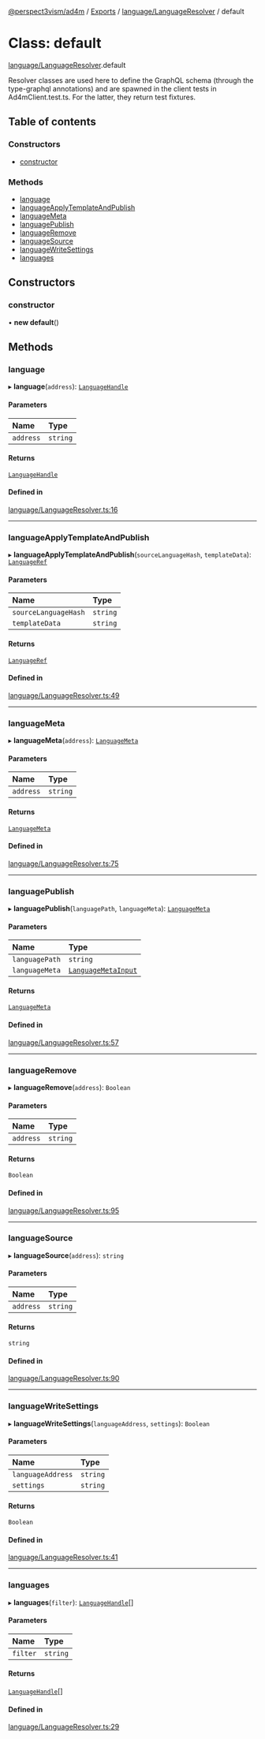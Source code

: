 [@perspect3vism/ad4m](../README.md) / [Exports](../modules.md) / [language/LanguageResolver](../modules/language_LanguageResolver.md) / default

# Class: default

[language/LanguageResolver](../modules/language_LanguageResolver.md).default

Resolver classes are used here to define the GraphQL schema 
(through the type-graphql annotations)
and are spawned in the client tests in Ad4mClient.test.ts.
For the latter, they return test fixtures.

## Table of contents

### Constructors

- [constructor](language_LanguageResolver.default.md#constructor)

### Methods

- [language](language_LanguageResolver.default.md#language)
- [languageApplyTemplateAndPublish](language_LanguageResolver.default.md#languageapplytemplateandpublish)
- [languageMeta](language_LanguageResolver.default.md#languagemeta)
- [languagePublish](language_LanguageResolver.default.md#languagepublish)
- [languageRemove](language_LanguageResolver.default.md#languageremove)
- [languageSource](language_LanguageResolver.default.md#languagesource)
- [languageWriteSettings](language_LanguageResolver.default.md#languagewritesettings)
- [languages](language_LanguageResolver.default.md#languages)

## Constructors

### constructor

• **new default**()

## Methods

### language

▸ **language**(`address`): [`LanguageHandle`](language_LanguageHandle.LanguageHandle.md)

#### Parameters

| Name | Type |
| :------ | :------ |
| `address` | `string` |

#### Returns

[`LanguageHandle`](language_LanguageHandle.LanguageHandle.md)

#### Defined in

[language/LanguageResolver.ts:16](https://github.com/perspect3vism/ad4m/blob/cbcbd30/src/language/LanguageResolver.ts#L16)

___

### languageApplyTemplateAndPublish

▸ **languageApplyTemplateAndPublish**(`sourceLanguageHash`, `templateData`): [`LanguageRef`](language_LanguageRef.LanguageRef.md)

#### Parameters

| Name | Type |
| :------ | :------ |
| `sourceLanguageHash` | `string` |
| `templateData` | `string` |

#### Returns

[`LanguageRef`](language_LanguageRef.LanguageRef.md)

#### Defined in

[language/LanguageResolver.ts:49](https://github.com/perspect3vism/ad4m/blob/cbcbd30/src/language/LanguageResolver.ts#L49)

___

### languageMeta

▸ **languageMeta**(`address`): [`LanguageMeta`](language_LanguageMeta.LanguageMeta.md)

#### Parameters

| Name | Type |
| :------ | :------ |
| `address` | `string` |

#### Returns

[`LanguageMeta`](language_LanguageMeta.LanguageMeta.md)

#### Defined in

[language/LanguageResolver.ts:75](https://github.com/perspect3vism/ad4m/blob/cbcbd30/src/language/LanguageResolver.ts#L75)

___

### languagePublish

▸ **languagePublish**(`languagePath`, `languageMeta`): [`LanguageMeta`](language_LanguageMeta.LanguageMeta.md)

#### Parameters

| Name | Type |
| :------ | :------ |
| `languagePath` | `string` |
| `languageMeta` | [`LanguageMetaInput`](language_LanguageMeta.LanguageMetaInput.md) |

#### Returns

[`LanguageMeta`](language_LanguageMeta.LanguageMeta.md)

#### Defined in

[language/LanguageResolver.ts:57](https://github.com/perspect3vism/ad4m/blob/cbcbd30/src/language/LanguageResolver.ts#L57)

___

### languageRemove

▸ **languageRemove**(`address`): `Boolean`

#### Parameters

| Name | Type |
| :------ | :------ |
| `address` | `string` |

#### Returns

`Boolean`

#### Defined in

[language/LanguageResolver.ts:95](https://github.com/perspect3vism/ad4m/blob/cbcbd30/src/language/LanguageResolver.ts#L95)

___

### languageSource

▸ **languageSource**(`address`): `string`

#### Parameters

| Name | Type |
| :------ | :------ |
| `address` | `string` |

#### Returns

`string`

#### Defined in

[language/LanguageResolver.ts:90](https://github.com/perspect3vism/ad4m/blob/cbcbd30/src/language/LanguageResolver.ts#L90)

___

### languageWriteSettings

▸ **languageWriteSettings**(`languageAddress`, `settings`): `Boolean`

#### Parameters

| Name | Type |
| :------ | :------ |
| `languageAddress` | `string` |
| `settings` | `string` |

#### Returns

`Boolean`

#### Defined in

[language/LanguageResolver.ts:41](https://github.com/perspect3vism/ad4m/blob/cbcbd30/src/language/LanguageResolver.ts#L41)

___

### languages

▸ **languages**(`filter`): [`LanguageHandle`](language_LanguageHandle.LanguageHandle.md)[]

#### Parameters

| Name | Type |
| :------ | :------ |
| `filter` | `string` |

#### Returns

[`LanguageHandle`](language_LanguageHandle.LanguageHandle.md)[]

#### Defined in

[language/LanguageResolver.ts:29](https://github.com/perspect3vism/ad4m/blob/cbcbd30/src/language/LanguageResolver.ts#L29)
